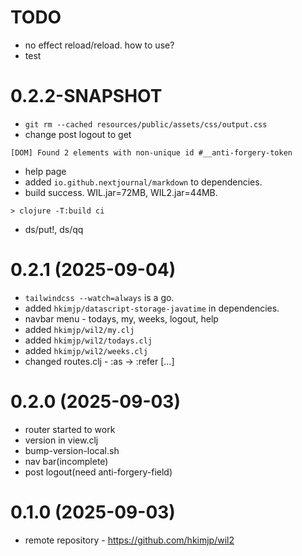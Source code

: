 # TODO

- no effect reload/reload. how to use?
- test


# 0.2.2-SNAPSHOT

- `git rm --cached resources/public/assets/css/output.css`
- change post logout to get

```
[DOM] Found 2 elements with non-unique id #__anti-forgery-token
```
- help page
- added `io.github.nextjournal/markdown` to dependencies.
- build success. WIL.jar=72MB, WIL2.jar=44MB.

```
> clojure -T:build ci
```

- ds/put!, ds/qq


# 0.2.1 (2025-09-04)

- `tailwindcss --watch=always` is a go.
- added `hkimjp/datascript-storage-javatime` in dependencies.
- navbar menu - todays, my, weeks, logout, help
- added `hkimjp/wil2/my.clj`
- added `hkimjp/wil2/todays.clj`
- added `hkimjp/wil2/weeks.clj`
- changed routes.clj - :as -> :refer [...]

# 0.2.0 (2025-09-03)

- router started to work
- version in view.clj
- bump-version-local.sh
- nav bar(incomplete)
- post logout(need anti-forgery-field)

# 0.1.0 (2025-09-03)

- remote repository - https://github.com/hkimjp/wil2
